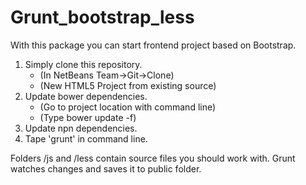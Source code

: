 Grunt_bootstrap_less
====================
With this package you can start frontend project based on Bootstrap. <br>
1. Simply clone this repository. <br>
    - (In NetBeans Team->Git->Clone)<br>
    - (New HTML5 Project from existing source)<br>
2. Update bower dependencies.<br>
    - (Go to project location with command line)<br>
    - (Type bower update -f)
3. Update npn dependencies.<br>
4. Tape 'grunt' in command line.<br>

Folders /js and /less contain source files you should work with. Grunt watches changes and saves it to public folder. 
